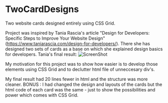 # TwoCardDesigns

Two website cards designed entirely using CSS Grid.

Project was inspired by Tania Rascia's article "Design for Developers: Specific Steps to Improve Your Website Design" (https://www.taniarascia.com/design-for-developers/).
There she has designed two sets of cards as a base on which she explained design basics for developers.
Tania's final result:
![ScreenShot](https://{postimg.org/image/l5bx7mn0t/})

My motivation for this project was to show how easier is to develop those elements using CSS Grid and to
declutter html file of unneccesary div's.

My final result had 20 lines fewer in html and the structure was more cleaner.
BONUS : I had changed the design and layouts of the cards but the html code of each card was the same - just to show
the possibilities and power which comes with CSS Grid.
